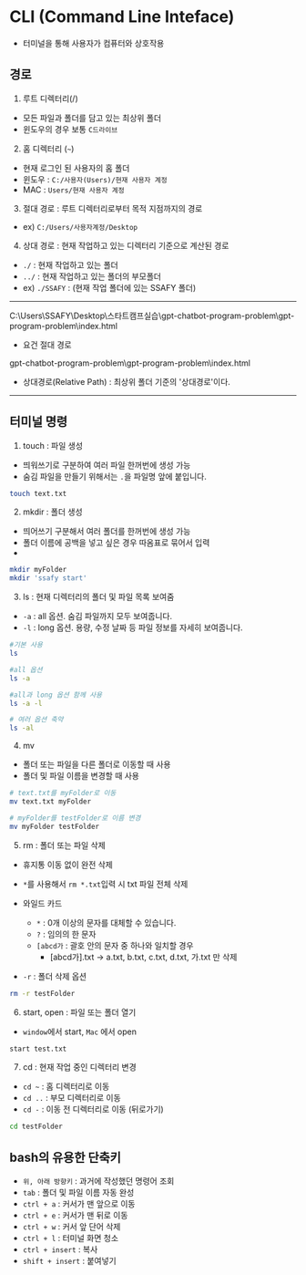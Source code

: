 # CLI (Command Line Inteface)
+ 터미널을 통해 사용자가 컴퓨터와 상호작용

## 경로
1. 루트 디렉터리(/)
  + 모든 파일과 폴더를 담고 있는 최상위 폴더
  + 윈도우의 경우 보통 `C드라이브`
2. 홈 디렉터리 (`~`)
  + 현재 로그인 된 사용자의 홈 폴더
  + 윈도우 : `C:/사용자(Users)/현재 사용자 계정`
  + MAC : `Users/현재 사용자 계정`
3. 절대 경로 : 루트 디렉터리로부터 목적 지점까지의 경로
  + ex) `C:/Users/사용자계정/Desktop`
4. 상대 경로 : 현재 작업하고 있는 디렉터리 기준으로 계산된 경로
  + `./` : 현재 작업하고 있는 폴더
  + `../` : 현재 작업하고 있는 폴더의 부모폴더
  + ex) `./SSAFY` : (현재 작업 폴더에 있는 SSAFY 폴더)

---
C:\Users\SSAFY\Desktop\스타트캠프실습\gpt-chatbot-program-problem\gpt-program-problem\index.html
+ 요건 절대 경로

gpt-chatbot-program-problem\gpt-program-problem\index.html
+ 상대경로(Relative Path) : 최상위 폴더 기준의 '상대경로'이다.
---

## 터미널 명령
1. touch : 파일 생성
  + 띄워쓰기로 구분하여 여러 파일 한꺼번에 생성 가능
  + 숨김 파일을 만들기 위해서는 `.`을 파일명 앞에 붙입니다.

```bash
touch text.txt
```

2. mkdir : 폴더 생성
  + 띄어쓰기 구분해서 여러 폴더를 한꺼번에 생성 가능
  + 폴더 이름에 공백을 넣고 싶은 경우 따옴표로 묶어서 입력
  + 

```bash
mkdir myFolder
mkdir 'ssafy start'
```

3. ls : 현재 디렉터리의 폴더 및 파일 목록 보여줌
  + `-a` : all 옵션. 숨김 파일까지 모두 보여줍니다.
  + `-l` : long 옵션. 용량, 수정 날짜 등 파일 정보를 자세히 보여줍니다.

```bash
#기본 사용
ls

#all 옵션
ls -a

#all과 long 옵션 함께 사용
ls -a -l

# 여러 옵션 축약
ls -al
```

4. mv 
  + 폴더 또는 파일을 다른 폴더로 이동할 때 사용
  + 폴더 및 파일 이름을 변경할 때 사용
  
```bash
# text.txt를 myFolder로 이동
mv text.txt myFolder

# myFolder를 testFolder로 이름 변경
mv myFolder testFolder
```

5. rm : 폴더 또는 파일 삭제
  + 휴지통 이동 없이 완전 삭제
  + `*`를 사용해서 `rm *.txt`입력 시 txt 파일 전체 삭제   
  + 와일드 카드 
    + `*` : 0개 이상의 문자를 대체할 수 있습니다.
    + `?` : 임의의 한 문자
    + `[abcd가` : 괄호 안의 문자 중 하나와 일치할 경우 
      + [abcd가].txt -> a.txt, b.txt, c.txt, d.txt, 가.txt 만 삭제

  + `-r` : 폴더 삭제 옵션

```bash
rm -r testFolder
```

6. start, open : 파일 또는 폴더 열기
+ `window`에서 start, `Mac` 에서 open

```bash
start test.txt
```

7. cd : 현재 작업 중인 디렉터리 변경
  + `cd ~` : 홈 디렉터리로 이동
  + `cd ..` : 부모 디렉터리로 이동
  + `cd -` : 이동 전 디렉터리로 이동 (뒤로가기)

```bash
cd testFolder
```

## bash의 유용한 단축키
+ `위, 아래 방향키` : 과거에 작성했던 명령어 조회
+ `tab` : 폴더 및 파일 이름 자동 완성
+ `ctrl + a` : 커서가 맨 앞으로 이동
+ `ctrl + e` : 커서가 맨 뒤로 이동
+ `ctrl + w` : 커서 앞 단어 삭제
+ `ctrl + l` : 터미널 화면 청소
+ `ctrl + insert` : 복사
+ `shift + insert` : 붙여넣기

 